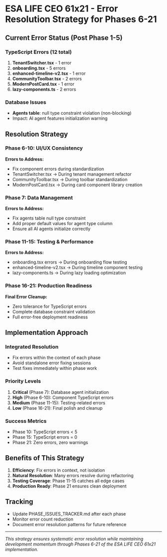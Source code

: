 # ESA LIFE CEO 61x21 - Error Resolution Strategy for Phases 6-21

## Current Error Status (Post Phase 1-5)

### TypeScript Errors (12 total)
1. **TenantSwitcher.tsx** - 1 error
2. **onboarding.tsx** - 5 errors  
3. **enhanced-timeline-v2.tsx** - 1 error
4. **CommunityToolbar.tsx** - 2 errors
5. **ModernPostCard.tsx** - 1 error
6. **lazy-components.ts** - 2 errors

### Database Issues
- **Agents table**: null type constraint violation (non-blocking)
- Impact: AI agent features initialization warning

## Resolution Strategy

### Phase 6-10: UI/UX Consistency
**Errors to Address:**
- Fix component errors during standardization
- TenantSwitcher.tsx → During tenant management refactor
- CommunityToolbar.tsx → During toolbar standardization
- ModernPostCard.tsx → During card component library creation

### Phase 7: Data Management
**Errors to Address:**
- Fix agents table null type constraint
- Add proper default values for agent type column
- Ensure all AI agents initialize correctly

### Phase 11-15: Testing & Performance
**Errors to Address:**
- onboarding.tsx errors → During onboarding flow testing
- enhanced-timeline-v2.tsx → During timeline component testing
- lazy-components.ts → During lazy loading optimization

### Phase 16-21: Production Readiness
**Final Error Cleanup:**
- Zero tolerance for TypeScript errors
- Complete database constraint validation
- Full error-free deployment readiness

## Implementation Approach

### Integrated Resolution
- Fix errors within the context of each phase
- Avoid standalone error fixing sessions
- Test fixes immediately within phase work

### Priority Levels
1. **Critical** (Phase 7): Database agent initialization
2. **High** (Phase 6-10): Component TypeScript errors
3. **Medium** (Phase 11-15): Testing-related errors
4. **Low** (Phase 16-21): Final polish and cleanup

### Success Metrics
- Phase 10: TypeScript errors < 5
- Phase 15: TypeScript errors = 0
- Phase 21: Zero errors, zero warnings

## Benefits of This Strategy
1. **Efficiency**: Fix errors in context, not isolation
2. **Natural Resolution**: Many errors resolve during refactoring
3. **Testing Coverage**: Phase 11-15 catches all edge cases
4. **Production Ready**: Phase 21 ensures clean deployment

## Tracking
- Update PHASE_ISSUES_TRACKER.md after each phase
- Monitor error count reduction
- Document error resolution patterns for future reference

---
*This strategy ensures systematic error resolution while maintaining development momentum through Phases 6-21 of the ESA LIFE CEO 61x21 implementation.*